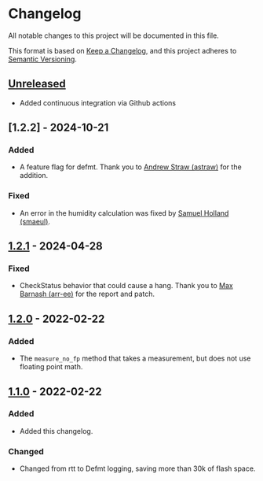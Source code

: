 # Changelog

All notable changes to this project will be documented in this file.

This format is based on [Keep a Changelog](https://keepachangelog.com/en/1.0.0),
and this project adheres to [Semantic Versioning](https://semver.org/spec/v2.0.0.html).


## [Unreleased]

* Added continuous integration via Github actions


## [1.2.2] - 2024-10-21

### Added

* A feature flag for defmt. Thank you to [Andrew Straw
  (astraw)](https://github.com/astraw) for the addition.


### Fixed

* An error in the humidity calculation was fixed by [Samuel Holland
  (smaeul)](https://github.com/smaeul).


## [1.2.1] - 2024-04-28

### Fixed

* CheckStatus behavior that could cause a hang. Thank you to [Max Barnash
  (arr-ee)](https://github.com/arr-ee) for the report and patch.


## [1.2.0] - 2022-02-22

### Added

* The `measure_no_fp` method that takes a measurement, but does not use
  floating point math.


## [1.1.0] - 2022-02-22

### Added

* Added this changelog.


### Changed

* Changed from rtt to Defmt logging, saving more than 30k of flash space.


[Unreleased]: https://github.com/anglerud/aht20-driver/compare/v1.2.1...HEAD
[1.2.1]: https://github.com/anglerud/aht20-driver/compare/v1.2.0...v1.2.1
[1.2.0]: https://github.com/anglerud/aht20-driver/compare/v1.1.0...v1.2.0
[1.1.0]: https://github.com/anglerud/aht20-driver/compare/v1.0.0...v1.1.0
